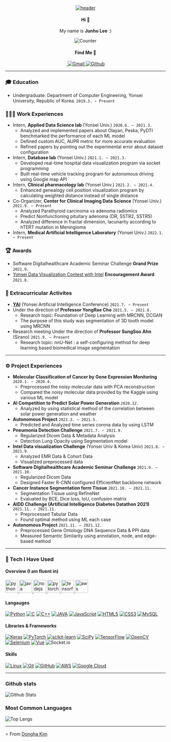 <!-- Github Profile: Originated by Dongha Kim ( https://github.com/kdha0727 ) -->

<p align="center"><a href="#">
    <img src="https://capsule-render.vercel.app/api?type=waving&color=gradient&height=250&section=header&text=Junho%20Lee&fontSize=40&animation=fadeIn&fontAlignY=40" alt="header" />
</a></p>

<h4 align="center">Hi 👋</h4>

<p align="center">My name is <b>Junho Lee</b> :)</p>

<p align="center">
<img src="https://komarev.com/ghpvc/?username=leejunho0421&style=flat-square&label=Profile%20Views" alt="Counter" />
</p>

<h4 align="center">Find Me 🔎</h4>

<p align="center">

<a href="#">
    <img src="https://img.shields.io/badge/LinkedIn-blue?tab=followers?logo=github&style=for-the-badge&link=#" alt="" />
</a>
<a href="mailto:torong15@yonsei.ac.kr">
    <img src="https://img.shields.io/badge/-GMAIL-D14836?style=for-the-badge&logo=gmail&logoColor=white&link=mailto:torong15@yonsei.ac.kr" alt="Gmail" />
</a>
</a>
<a href="https://github.com/leejunho0421/">
    <img src="https://img.shields.io/badge/GITHUB-121011.svg?&style=for-the-badge&logo=github&logoColor=white&link=https://github.com/leejunho0421/" alt="Github" />
</a>

</p>

---

### 🎓 Education

* Undergraduate: Department of Computer Engineering, Yonsei University, Republic of Korea. `2019.3. ~ Present`
<!--
### 🔬 Researches

* 
-->
### 🧑🏻‍💻 Work Experiences

* Intern, **Applied Data Science lab** (Yonsei Univ.) `2020.6. ~ 2021.3.`
  * Analyzed and implemented papers about Olayan, Peska, PyDTI benchmarked the performance of each ML model
  * Defined custom AUC, AUPR metric for more accurate evaluation
  * Refined papers by pointing out the experimental error about dataset configuration
* Intern, **Database lab** (Yonsei Univ.) `2021.1. ~ 2021.3.`
  * Developed real-time hospital data visualization program via socket programming
  * Built real-time vehicle tracking program for autonomous driving using Google map API
* Intern, **Clinical pharmacology lab** (Yonsei Univ.) `2021.2. ~ 2021.4.`
  * Enhanced genealogy cell position visualization program by calculating weighted distance instead of single distance
* Co-Organizer, **Center for Clinical Imaging Data Science** (Yonsei Univ.) `2021.9. ~ Present`
  * Analyzed Parathyroid carcinoma vs adenoma radiomics
  * Predict Nonfunctioning pituitary adenoma (DR, SSTR2, SSTR5)
  * Analyzed difference in fractal dimension, lacunarity according to hTERT mutation in Meningioma
* Intern, **Medical Artificial Intelligence Laboratory** (Yonsei Univ.) `2022.1. ~ Present`

### 🏆 Awards

* Software Digitalhealthcare Academic Seminar Challenge **Grand Prize** `2021.9.`
* [Yonsei Data Visualization Contest with Intel](https://engineering.yonsei.ac.kr/engineering/board/notice.do?mode=view&articleNo=123327) **Encouragement Award** `2021.8.`

### 🏫 Extracurricular Activites

* **[YAI](https://instagram.com/yonsei.ai)** (Yonsei Artificial Intelligence Conference) `2021.7. ~ Present`
* Under the direction of **Professor YongRae Cho** `2021.5. ~ 2021.6.`
  * Research topic: Foundation of Deep Learning with MRCNN, DCGAN
  * The purpose of this study was segmentation of 3D tooth model using MRCNN
* Research meeting Under the direction of **Professor SungSoo Ahn** (Sirano) `2021.9. ~ Present`
  * Research topic: nnU-Net : a self-configuring method for deep learning based biomedical image segmentation

---

### ⚙ Project Experiences

* **Molecular Classification of Cancer by Gene Expression Monitoring** `2020.1. ~ 2020.4.`
  * Preprocessed the noisy molecular data with PCA reconstruction
  * Compared the noisy molecular data provided by the Kaggle using various ML model 
* **AI Competition to Predict Solar Power Generation** `2020.12.`
  * Analyzed by using statistical method of the correlation between solar power generation and weather 
* **Autonomous Project** `2021.3. ~ 2021.5.`
  * Predicted and Analyzed time series corona data by using LSTM
* **Pneumonia Detection Challenge** `2021.7. ~ 2021.9.`
  * Regularized Dicom Data & Metadata Analysis 
  * Detection Lung Opacity using Segmentation model
* **Intel Data visualization Challenge** (Yonsei Univ & Korea Univ) `2021.8. ~ 2021.9.`
  * Analyzed EMR Data & Cohort Data
  * Visualized preprocessed data
* **Software Digitalhealthcare Academic Seminar Challenge** `2021.9. ~ 2021.10.`
  * Regularized Dicom Data 
  * Designed Faster R-CNN configured EfficientNet backbone network
* **Cancer Instance Segmentation form Tissue** `2021.10. ~ 2021.11.`
  * Segmentation Tissue using RefineNet
  * Evaluated by BCE, Dice loss, IoU, confusion matrix
* **AIDD Challenge (Artificial Intelligence Diabetes Datathon 2021)** `2021.11. ~ 2021.11.`
  * Preprocessed Tabular Data
  * Found optimal method using ML each case
* **Autonomous Project** `2021.11. ~ 2021.12.`
  * Preprocessed Gene Ontology DNA Sequence Data & PPI data
  * Measured Semantic Similarity using annotation, node, and edge-based method


---

### 🔧 Tech I Have Used

#### Overview (I am fluent in)

<p align="left">
<a href="https://www.python.org/">
  <img src="https://www.vectorlogo.zone/logos/python/python-icon.svg" alt="python" width="40" height="40"/>
</a>
<a href="https://www.java.com/">
  <img src="https://www.vectorlogo.zone/logos/java/java-icon.svg" alt="java" width="40" height="40" />
</a>
<a href="https://nodejs.org/">
  <img src="https://www.vectorlogo.zone/logos/nodejs/nodejs-icon.svg" alt="nodejs" width="40" height="40" />
</a>
<a href="https://pytorch.org/">
  <img src="https://www.vectorlogo.zone/logos/pytorch/pytorch-icon.svg" alt="pytorch" width="40" height="40"/>
</a>
<a href="https://www.tensorflow.org/">
  <img src="https://www.vectorlogo.zone/logos/tensorflow/tensorflow-icon.svg" alt="tensorflow" width="40" height="40"/>
</a>
<a href="https://aws.amazon.com/">
  <img src="https://www.vectorlogo.zone/logos/amazon_aws/amazon_aws-icon.svg" alt="aws" width="40" height="40" />
</a>
</p>

#### Langauges
[![Python](https://img.shields.io/badge/PYTHON-3776AB.svg?&style=for-the-badge&logo=python&logoColor=white)](#Langauges)
[![C](https://img.shields.io/badge/C-00599C?style=for-the-badge&logo=c&logoColor=white)](#Langauges)
[![C++](https://img.shields.io/badge/C%2B%2B-00599C?style=for-the-badge&logo=c%2B%2B&logoColor=white)](#Langauges)
[![JAVA](https://img.shields.io/badge/Java-ED8B00.svg?style=for-the-badge&logo=java&logoColor=white)](#Langauges)
[![JavaScript](https://img.shields.io/badge/JAVASCRIPT-F7DF1E.svg?&style=for-the-badge&logo=javascript&logoColor=323330)](#Langauges)
[![HTML5](https://img.shields.io/badge/HTML5-E34F26.svg?&style=for-the-badge&logo=html5&logoColor=white)](#Langauges)
[![CSS3](https://img.shields.io/badge/CSS3-%231572B6.svg?&style=for-the-badge&logo=css3&logoColor=white)](#Langauges)
[![MySQL](https://img.shields.io/badge/MySQL-00000F?style=for-the-badge&logo=mysql&logoColor=white)](#Langauges)

#### Libraries & Frameworks
[![Keras](https://img.shields.io/badge/Keras-%23D00000.svg?style=for-the-badge&logo=Keras&logoColor=white)](#Libraries--Frameworks)
[![PyTorch](https://img.shields.io/badge/PyTorch-%23EE4C2C.svg?style=for-the-badge&logo=PyTorch&logoColor=white)](#Libraries--Frameworks)
[![scikit-learn](https://img.shields.io/badge/scikit--learn-%23F7931E.svg?style=for-the-badge&logo=scikit-learn&logoColor=white)](#Libraries--Frameworks)
[![SciPy](https://img.shields.io/badge/SciPy-%230C55A5.svg?style=for-the-badge&logo=scipy&logoColor=%white)](#Libraries--Frameworks)
[![TensorFlow](https://img.shields.io/badge/TensorFlow-%23FF6F00.svg?style=for-the-badge&logo=TensorFlow&logoColor=white)](#Libraries--Frameworks)
[![OpenCV](https://img.shields.io/badge/opencv-%23white.svg?style=for-the-badge&logo=opencv&logoColor=white)](#Libraries--Frameworks)
[![Selenium](https://img.shields.io/badge/selenium-52b73c.svg?style=for-the-badge&logo=selenium&logoColor=white)](#Libraries--Frameworks)
[![Vue](https://img.shields.io/badge/Vue.js-35495E?style=for-the-badge&logo=vue.js&logoColor=4FC08D)](#Libraries--Frameworks)
![Socket.io](https://img.shields.io/badge/Socket.io-black?style=for-the-badge&logo=socket.io&badgeColor=010101)

#### Skills
[![Linux](https://img.shields.io/badge/LINUX-FCC624?style=for-the-badge&logo=linux&logoColor=black)](#Skills)
[![Git](https://img.shields.io/badge/GIT-%23F05033.svg?&style=for-the-badge&logo=git&logoColor=white)](#Skills)
[![GitHub](https://img.shields.io/badge/GITHUB-121011.svg?&style=for-the-badge&logo=github&logoColor=white)](#Skills)
[![AWS](https://img.shields.io/badge/AMAZON%20AWS-232F3E.svg?&style=for-the-badge&logo=amazon-aws&logoColor=white)](#Skills)
[![Google Cloud](https://img.shields.io/badge/GoogleCloud-%234285F4.svg?style=for-the-badge&logo=google-cloud&logoColor=white)](#Skills)

---

### Github stats

![Github Stats](https://github-readme-stats.vercel.app/api?username=leejunho0421&show_icons=true&bg_color=30,e96443,904e95&title_color=fff&text_color=fff&hide_border=false&locale=en)

### Most Common Languages

![Top Langs](https://github-readme-stats.vercel.app/api/top-langs/?username=leejunho0421&layout=compact&bg_color=30,e96443,904e95&title_color=fff&text_color=fff)

---

⭐️ From [Dongha Kim](https://github.com/kdha0727)

<!-- --- --- --- --- --- --- --- --- --- --- -->

<!-- Icon Reference
https://github.com/anuraghazra/github-readme-stats/blob/master/docs/readme_kr.md
https://github.com/progfay/shields-with-icon
https://github.com/Ileriayo/markdown-badges
https://dev.to/envoy_/150-badges-for-github-pnk 
-->
